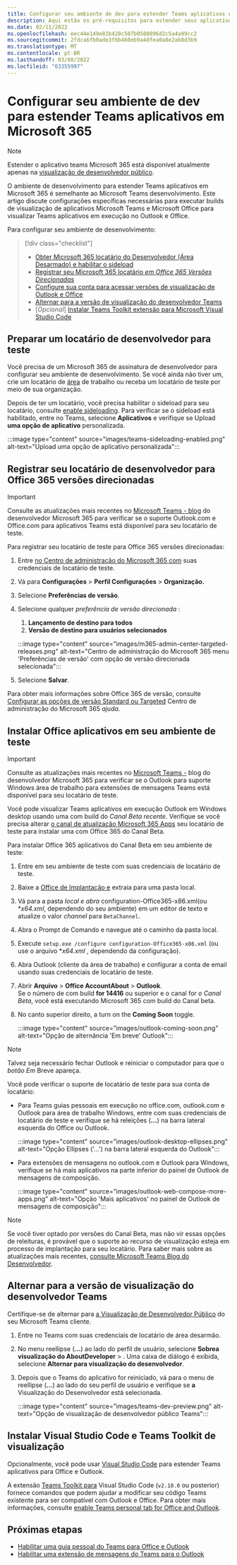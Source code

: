 ```yaml
---
title: Configurar seu ambiente de dev para estender Teams aplicativos em Microsoft 365
description: Aqui estão os pré-requisitos para estender seus aplicativos Teams de Microsoft 365
ms.date: 02/11/2022
ms.openlocfilehash: eec44e149e81b420c507b0580896d2c5a4a99cc2
ms.sourcegitcommit: 2fdca6fb0ade3f6b460eb9a4dfea0a8e2ab8d3b9
ms.translationtype: MT
ms.contentlocale: pt-BR
ms.lasthandoff: 03/08/2022
ms.locfileid: "63355997"
---
```

# <a name="set-up-your-dev-environment-for-extending-teams-apps-across-microsoft-365"></a>Configurar seu ambiente de dev para estender Teams aplicativos em Microsoft 365

> [!NOTE]
> Estender o aplicativo teams Microsoft 365 está disponível atualmente apenas na [visualização de desenvolvedor público](~/resources/dev-preview/developer-preview-intro.md).

O ambiente de desenvolvimento para estender Teams aplicativos em Microsoft 365 é semelhante ao Microsoft Teams desenvolvimento. Este artigo discute configurações específicas necessárias para executar builds de visualização de aplicativos Microsoft Teams e Microsoft Office para visualizar Teams aplicativos em execução no Outlook e Office.

Para configurar seu ambiente de desenvolvimento:

> [!div class="checklist"]
> * [Obter Microsoft 365 locatário do Desenvolvedor (Área Desarmado) e habilitar o sideload](#prepare-a-developer-tenant-for-testing)
> * [Registrar seu Microsoft 365 locatário *em Office 365 Versões Direcionadas*](#enroll-your-developer-tenant-for-office-365-targeted-releases)
> * [Configure sua conta para acessar versões de visualização de Outlook e Office](#install-office-apps-in-your-test-environment)
> * [Alternar para a versão de visualização do desenvolvedor Teams](#switch-to-the-developer-preview-version-of-teams)
> * [*Opcional*] [Instalar Teams Toolkit extensão para Microsoft Visual Studio Code](#install-visual-studio-code-and-teams-toolkit-preview-extension)

## <a name="prepare-a-developer-tenant-for-testing"></a>Preparar um locatário de desenvolvedor para teste

Você precisa de um Microsoft 365 de assinatura de desenvolvedor para configurar seu ambiente de desenvolvimento. Se você ainda não tiver um, crie um locatário de [área](/office/developer-program/microsoft-365-developer-program-get-started) de trabalho ou receba um locatário de teste por meio de sua organização.

Depois de ter um locatário, você precisa habilitar o sideload para seu locatário, consulte [enable sideloading](/microsoftteams/platform/concepts/build-and-test/prepare-your-o365-tenant#enable-custom-teams-apps-and-turn-on-custom-app-uploading). Para verificar se o sideload está habilitado, entre no Teams, selecione **Aplicativos** e verifique se Upload **uma opção de aplicativo** personalizada.

:::image type="content" source="images/teams-sideloading-enabled.png" alt-text="Upload uma opção de aplicativo personalizada":::

## <a name="enroll-your-developer-tenant-for-office-365-targeted-releases"></a>Registrar seu locatário de desenvolvedor para Office 365 versões direcionadas

> [!IMPORTANT]
> Consulte as atualizações mais recentes no [Microsoft Teams - blog](https://devblogs.microsoft.com/microsoft365dev/) do desenvolvedor Microsoft 365 para verificar se o suporte Outlook.com e Office.com para aplicativos Teams está disponível para seu locatário de teste.

Para registrar seu locatário de teste para Office 365 versões direcionadas:

1. Entre [no Centro de administração do Microsoft 365 com](https://admin.microsoft.com) suas credenciais de locatário de teste.
1. Vá para **Configurações** >  **Perfil Configurações** >  **Organização.**
1. Selecione **Preferências de versão**.
1. Selecione qualquer *preferência de versão direcionada* :
    1. **Lançamento de destino para todos**
    1. **Versão de destino para usuários selecionados**

    :::image type="content" source="images/m365-admin-center-targeted-releases.png" alt-text="Centro de administração do Microsoft 365 menu 'Preferências de versão' com opção de versão direcionada selecionada":::
    
1. Selecione **Salvar**.

Para obter mais informações sobre Office 365 de versão, consulte [Configurar as opções de versão Standard ou Targeted](/microsoft-365/admin/manage/release-options-in-office-365?view=o365-worldwide&preserve-view=true#targeted-release) Centro de administração do Microsoft 365 *ajuda*.

## <a name="install-office-apps-in-your-test-environment"></a>Instalar Office aplicativos em seu ambiente de teste

> [!IMPORTANT]
> Consulte as atualizações mais recentes no [Microsoft Teams -](https://devblogs.microsoft.com/microsoft365dev/) blog do desenvolvedor Microsoft 365 para verificar se o Outlook para suporte Windows área de trabalho para extensões de mensagens Teams está disponível para seu locatário de teste.

Você pode visualizar Teams aplicativos em execução Outlook em Windows desktop usando uma com build do *Canal Beta recente*. Verifique se você precisa alterar [o canal de atualização Microsoft 365 Apps](/deployoffice/change-update-channels?WT.mc_id=M365-MVP-5002016) seu locatário de teste para instalar uma com Office 365 do Canal Beta.

Para instalar Office 365 aplicativos do Canal Beta em seu ambiente de teste:

1. Entre em seu ambiente de teste com suas credenciais de locatário de teste.
1. Baixe a [Office de Implantação e](https://www.microsoft.com/download/details.aspx?id=49117) extraia para uma pasta local.
1. Vá para a pasta *local e abra* configuration-Office365-x86.xml(ou **x64.xml*, dependendo do seu ambiente) em um editor de texto e atualize o valor *channel* para `BetaChannel`.
1. Abra o Prompt de Comando e navegue até o caminho da pasta local.
1. Execute `setup.exe /configure configuration-Office365-x86.xml` (ou use o arquivo **x64.xml* , dependendo da configuração).
1. Abra Outlook (cliente da área de trabalho) e configurar a conta de email usando suas credenciais de locatário de teste.
1. Abrir **Arquivo** >  **Office AccountAbout** >  **Outlook**.  
   Se o número de com build **for 14416** ou superior e o canal for *o Canal Beta*, você está executando Microsoft 365 com build do Canal beta.
1. No canto superior direito, a turn on the **Coming Soon** toggle.
    
    :::image type="content" source="images/outlook-coming-soon.png" alt-text="Opção de alternância 'Em breve' Outlook":::

> [!NOTE]
> Talvez seja necessário fechar Outlook e reiniciar o computador para que o *botão Em* Breve apareça.

Você pode verificar o suporte de locatário de teste para sua conta de locatário:

* Para Teams guias pessoais em execução no office.com, outlook.com e Outlook para área de trabalho Windows, entre com suas credenciais de locatário de teste e verifique se há releições (**...**) na barra lateral esquerda do Office ou Outlook.

    :::image type="content" source="images/outlook-desktop-ellipses.png" alt-text="Opção Ellipses ('...') na barra lateral esquerda do Outlook":::

* Para extensões de mensagens no outlook.com e Outlook para Windows, verifique se há mais aplicativos na parte inferior do  painel de Outlook de mensagens de composição.

    :::image type="content" source="images/outlook-web-compose-more-apps.png" alt-text="Opção 'Mais aplicativos' no painel de Outlook de mensagens de composição":::

> [!NOTE]
> Se você tiver optado por versões do Canal Beta, mas não vir essas opções de releituras, é provável que o suporte ao recurso de visualização esteja em processo de implantação para seu locatário. Para saber mais sobre as atualizações mais recentes, [consulte Microsoft Teams Blog do Desenvolvedor](https://devblogs.microsoft.com/microsoft365dev/).

## <a name="switch-to-the-developer-preview-version-of-teams"></a>Alternar para a versão de visualização do desenvolvedor Teams

Certifique-se de alternar para [a Visualização de Desenvolvedor Público](../resources/dev-preview/developer-preview-intro.md) do seu Microsoft Teams cliente.

1. Entre no Teams com suas credenciais de locatário de área desarmão.
1. No menu reellipse (**...**) ao lado do perfil de usuário, selecione **Sobrea visualização do AboutDeveloper** > . Uma caixa de diálogo é exibida, selecione **Alternar para visualização do desenvolvedor**.
1. Depois que o Teams do aplicativo for reiniciado, vá para o menu de reellipse (**...**) ao lado do seu perfil de usuário e verifique se **a** Visualização do Desenvolvedor está selecionada.

    :::image type="content" source="images/teams-dev-preview.png" alt-text="Opção de visualização de desenvolvedor público Teams":::

## <a name="install-visual-studio-code-and-teams-toolkit-preview-extension"></a>Instalar Visual Studio Code e Teams Toolkit de visualização

Opcionalmente, você pode usar [Visual Studio Code](https://code.visualstudio.com/) para estender Teams aplicativos para Office e Outlook.

A extensão [Teams Toolkit para](https://aka.ms/teams-toolkit) Visual Studio Code (`v2.10.0` ou posterior) fornece comandos que podem ajudar a modificar seu código Teams existente para ser compatível com Outlook e Office. Para obter mais informações, consulte [enable Teams personal tab for Office and Outlook](extend-m365-teams-personal-tab.md).

## <a name="next-steps"></a>Próximas etapas

- [Habilitar uma guia pessoal do Teams para Office e Outlook](extend-m365-teams-personal-tab.md)
- [Habilitar uma extensão de mensagens do Teams para o Outlook](extend-m365-teams-message-extension.md)

